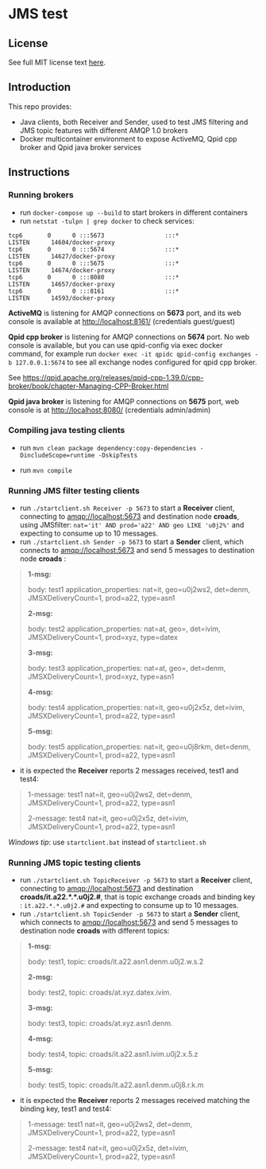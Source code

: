 JMS test
====

## License
See full MIT license text [here](license.md).

## Introduction
This repo provides:

- Java clients, both Receiver and Sender, used to test JMS filtering and JMS topic features with different AMQP 1.0 brokers
- Docker multicontainer environment to expose ActiveMQ, Qpid cpp broker and Qpid java broker services

## Instructions

### Running brokers
- run `docker-compose up --build` to start brokers in different containers 
- run `netstat -tulpn | grep docker` to check services:

```
tcp6       0      0 :::5673                 :::*                    LISTEN      14604/docker-proxy
tcp6       0      0 :::5674                 :::*                    LISTEN      14627/docker-proxy
tcp6       0      0 :::5675                 :::*                    LISTEN      14674/docker-proxy
tcp6       0      0 :::8080                 :::*                    LISTEN      14657/docker-proxy
tcp6       0      0 :::8161                 :::*                    LISTEN      14593/docker-proxy
```

**ActiveMQ** is listening for AMQP connections on **5673** port, and its web console is available at [http://localhost:8161/](http://localhost:8161/) (credentials guest/guest)

**Qpid cpp broker** is listening for AMQP connections on **5674** port. No web console is available, but you can use qpid-config via exec docker command, for example run `docker exec -it qpidc qpid-config exchanges -b 127.0.0.1:5674` to see all exchange nodes configured for qpid cpp broker.

See <https://qpid.apache.org/releases/qpid-cpp-1.39.0/cpp-broker/book/chapter-Managing-CPP-Broker.html>

**Qpid java broker** is listening for AMQP connections on **5675** port, web console is at <http://localhost:8080/>  (credentials admin/admin)

### Compiling java testing clients

- run `mvn clean package dependency:copy-dependencies -DincludeScope=runtime -DskipTests`

- run `mvn compile` 

### Running JMS filter testing clients

- run `./startclient.sh Receiver -p 5673` to start a **Receiver** client, connecting to [amqp://localhost:5673](amqp://localhost:5673) and destination node **croads**, using JMSfilter: `nat='it' AND prod='a22' AND geo LIKE 'u0j2%'` and expecting to consume up to 10 messages.
- run `./startclient.sh Sender -p 5673` to start a **Sender** client, which connects to [amqp://localhost:5673](amqp://localhost:5673) and send 5 messages to destination node **croads** :

> **1-msg:** 
>
> body: test1
> application_properties:  nat=it, geo=u0j2ws2, det=denm, JMSXDeliveryCount=1, prod=a22, type=asn1
>
> **2-msg:** 
>
> body: test2
> application_properties:  nat=at, geo=, det=ivim, JMSXDeliveryCount=1, prod=xyz, type=datex
>
> **3-msg:** 
>
> body: test3
> application_properties:  nat=at, geo=, det=denm, JMSXDeliveryCount=1, prod=xyz, type=asn1
>
> **4-msg:** 
>
> body: test4
> application_properties:  nat=it, geo=u0j2x5z, det=ivim, JMSXDeliveryCount=1, prod=a22, type=asn1
>
> **5-msg:** 
>
> body: test5
> application_properties: nat=it, geo=u0j8rkm, det=denm, JMSXDeliveryCount=1, prod=a22, type=asn1

- it is expected the **Receiver** reports 2 messages received, test1 and test4:

> 1-message: test1
>   nat=it, geo=u0j2ws2, det=denm, JMSXDeliveryCount=1, prod=a22, type=asn1
>
> 2-message: test4
>   nat=it, geo=u0j2x5z, det=ivim, JMSXDeliveryCount=1, prod=a22, type=asn1



*Windows tip*: use `startclient.bat` instead of `startclient.sh`

### Running JMS topic testing clients

- run `./startclient.sh TopicReceiver -p 5673` to start a **Receiver** client, connecting to [amqp://localhost:5673](amqp://localhost:5673) and destination **croads/it.a22.\*.\*.u0j2.#**, that is topic exchange croads and binding key : `it.a22.*.*.u0j2.#` and expecting to consume up to 10 messages.
- run `./startclient.sh TopicSender -p 5673` to start a **Sender** client, which connects to [amqp://localhost:5673](amqp://localhost:5673) and send 5 messages to destination node **croads** with different topics:

> **1-msg:** 
>
> body: test1, topic: croads/it.a22.asn1.denm.u0j2.w.s.2
>
> **2-msg:** 
>
> body: test2, topic: croads/at.xyz.datex.ivim.
>
> **3-msg:** 
>
> body: test3, topic: croads/at.xyz.asn1.denm.
>
> **4-msg:** 
>
> body: test4, topic: croads/it.a22.asn1.ivim.u0j2.x.5.z
>
> **5-msg:** 
>
> body: test5, topic: croads/it.a22.asn1.denm.u0j8.r.k.m

- it is expected the **Receiver** reports 2 messages received matching the binding key, test1 and test4:

> 1-message: test1
>   nat=it, geo=u0j2ws2, det=denm, JMSXDeliveryCount=1, prod=a22, type=asn1
>
> 2-message: test4
>   nat=it, geo=u0j2x5z, det=ivim, JMSXDeliveryCount=1, prod=a22, type=asn1